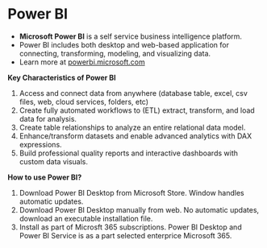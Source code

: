 # Power BI
- **Microsoft Power BI** is a self service business intelligence platform.
- Power BI includes both desktop and web-based application for connecting, transforming, modeling, and visualizing data.
- Learn more at [powerbi.microsoft.com](https://powerbi.microsoft.com/)

**Key Characteristics of Power BI**
1. Access and connect data from anywhere (database table, excel, csv files, web, cloud services, folders, etc)
2. Create fully automated workflows to (ETL) extract, transform, and load data for analysis.
3. Create table relationships to analyze an entire relational data model.
4. Enhance/transform datasets and enable advanced analytics with DAX expressions.
5. Build professional quality reports and interactive dashboards with custom data visuals.

**How to use Power BI?**
1. Download Power BI Desktop from Microsoft Store. Window handles automatic updates.
2. Download Power BI Desktop manually from web. No automatic updates, download an executable installation file.
3. Install as part of Microsft 365 subscriptions. Power BI Desktop and Power BI Service is as a part selected enterprice Microsoft 365.
